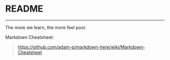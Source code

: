 # README

---

The more we learn, the more feel poor.



Markdown Cheatsheet:

> https://github.com/adam-p/markdown-here/wiki/Markdown-Cheatsheet



